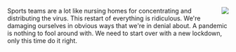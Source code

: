 <img src="http://scripting.com/images/2017/12/20/shrek.png" border="0" align="right">Sports teams are a lot like nursing homes for concentrating and distributing the virus. This restart of everything is ridiculous. We're damaging ourselves in obvious ways that we're in denial about. A pandemic is nothing to fool around with. We need to start over with a new lockdown, only this time do it right. 
